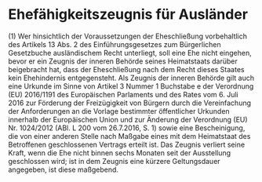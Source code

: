 # Ehefähigkeitszeugnis für Ausländer

(1) Wer hinsichtlich der Voraussetzungen der Eheschließung vorbehaltlich des Artikels 13 Abs. 2 des Einführungsgesetzes zum Bürgerlichen Gesetzbuche ausländischem Recht unterliegt, soll eine Ehe nicht eingehen, bevor er ein Zeugnis der inneren Behörde seines Heimatstaats darüber beigebracht hat, dass der Eheschließung nach dem Recht dieses Staates kein Ehehindernis entgegensteht. Als Zeugnis der inneren Behörde gilt auch eine Urkunde im Sinne von Artikel 3 Nummer 1 Buchstabe e der Verordnung (EU) 2016/1191 des Europäischen Parlaments und des Rates vom 6. Juli 2016 zur Förderung der Freizügigkeit von Bürgern durch die Vereinfachung der Anforderungen an die Vorlage bestimmter öffentlicher Urkunden innerhalb der Europäischen Union und zur Änderung der Verordnung (EU) Nr. 1024/2012 (ABl. L 200 vom 26.7.2016, S. 1) sowie eine Bescheinigung, die von einer anderen Stelle nach Maßgabe eines mit dem Heimatstaat des Betroffenen geschlossenen Vertrags erteilt ist. Das Zeugnis verliert seine Kraft, wenn die Ehe nicht binnen sechs Monaten seit der Ausstellung geschlossen wird; ist in dem Zeugnis eine kürzere Geltungsdauer angegeben, ist diese maßgebend.